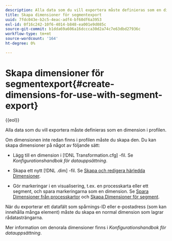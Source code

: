 ```yaml
---
description: Alla data som du vill exportera måste definieras som en dimension i profilen.
title: Skapa dimensioner för segmentexport
uuid: 7fdc043e-b2c5-4eac-adf4-bf60df6a3953
exl-id: 0f16c242-10f6-4014-b848-ea001e9d085c
source-git-commit: b1dda69a606a16dccca30d2a74c7e63dbd27936c
workflow-type: tm+mt
source-wordcount: '164'
ht-degree: 0%

---
```


# Skapa dimensioner för segmentexport{#create-dimensions-for-use-with-segment-export}

{{eol}}

Alla data som du vill exportera måste definieras som en dimension i profilen.

Om dimensionen inte redan finns i profilen måste du skapa den. Du kan skapa dimensioner på något av följande sätt:

* Lägg till en dimension i [!DNL Transformation.cfg] -fil. Se *Konfigurationshandbok för datauppsättning*.

* Skapa ett nytt [!DNL .dim] -fil. Se [Skapa och redigera härledda Dimensioner](../../../home/c-get-started/c-admin-intrf/c-prof-mgr/c-dvrd-dim.md#concept-ece3c3ea8cdf4fc796680173993bff93).

* Gör markeringar i en visualisering, t.ex. en processkarta eller ett segment, och spara markeringarna som en dimension. Se [Spara Dimensioner från processkartor](../../../home/c-get-started/c-analysis-vis/c-proc-maps/t-dim-proc-maps.md#task-44d9e555d4a944e6aa81993eef703051) och [Skapa Dimensioner för segment](../../../home/c-get-started/c-analysis-vis/c-seg/c-create-seg-dim.md#concept-70b363edcad14185ba8051646ad3d44e).

När du exporterar ett datafält som spårnings-ID eller e-postadress (som kan innehålla många element) måste du skapa en normal dimension som lagrar rådatasträngarna.

Mer information om denorala dimensioner finns i *Konfigurationshandbok för datauppsättning*.

